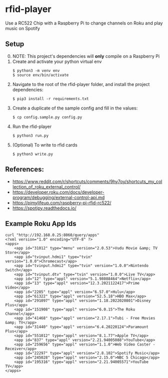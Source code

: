 # rfid-player

Use a RC522 Chip with a Raspberry Pi to change channels on Roku and play music on Spotify

## Setup
0. NOTE: This project's dependencies will **only** compile on a Raspberry Pi
1. Create and activate your python virtual env
    ```
    $ python3 -m venv env
    $ source env/bin/activate
    ```
2. Navigate to the root of the rfid-player folder, and install the project dependencies:
    ```
    $ pip3 install -r requirements.txt
    ```
3. Create a duplicate of the sample config and fill in the values:
    ```
    $ cp config.sample.py config.py
    ```
4. Run the rfid-player
	```
	$ python3 run.py
	```
5. (Optional) To write to rfid cards
	```
	$ python3 write.py
	```

## References:
* https://www.reddit.com/r/shortcuts/comments/9hy7oy/shortcuts_my_collection_of_roku_external_control/
* https://developer.roku.com/docs/developer-program/debugging/external-control-api.md
* https://pimylifeup.com/raspberry-pi-rfid-rc522/
* https://spotipy.readthedocs.io/

## Example Roku App Ids
```
curl "http://192.168.0.25:8060/query/apps"
<?xml version="1.0" encoding="UTF-8" ?>
<apps>
	<app id="31012" type="menu" version="2.0.53">Vudu Movie &amp; TV Store</app>
	<app id="tvinput.hdmi1" type="tvin" version="1.0.0">Chromecast</app>
	<app id="tvinput.hdmi2" type="tvin" version="1.0.0">Nintendo Switch</app>
	<app id="tvinput.dtv" type="tvin" version="1.0.0">Live TV</app>
	<app id="12" type="appl" version="5.1.98088464">Netflix</app>
	<app id="13" type="appl" version="12.3.2021122417">Prime Video</app>
	<app id="2285" type="appl" version="6.57.0">Hulu</app>
	<app id="61322" type="appl" version="52.5.18">HBO Max</app>
	<app id="291097" type="appl" version="1.18.2022020801">Disney Plus</app>
	<app id="151908" type="appl" version="6.0.15">The Roku Channel</app>
	<app id="41468" type="appl" version="2.17.1">Tubi - Free Movies &amp; TV</app>
	<app id="31440" type="appl" version="6.4.20220124">Paramount Plus</app>
	<app id="551012" type="appl" version="8.1.77">Apple TV</app>
	<app id="837" type="appl" version="2.21.94005088">YouTube</app>
	<app id="259656" type="appl" version="1.1.0">Web Video Caster - Receiver</app>
	<app id="22297" type="appl" version="2.8.102">Spotify Music</app>
	<app id="245028" type="appl" version="2.15.0">NBC 5 Chicago</app>
	<app id="195316" type="appl" version="2.21.94005571">YouTube TV</app>
</apps>
```
